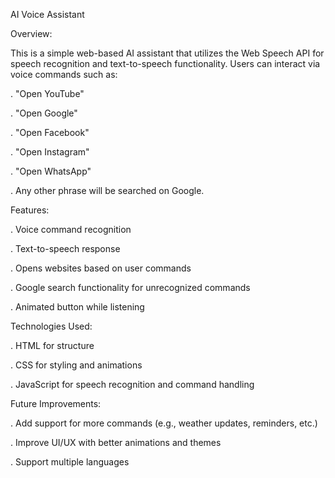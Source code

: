AI Voice Assistant 

Overview:

This is a simple web-based AI assistant that utilizes the Web Speech API for speech recognition and text-to-speech functionality. Users can interact via voice commands such as:

. "Open YouTube"

. "Open Google"

. "Open Facebook"

. "Open Instagram"

. "Open WhatsApp"

. Any other phrase will be searched on Google.

Features:

. Voice command recognition

. Text-to-speech response

. Opens websites based on user commands

. Google search functionality for unrecognized commands

. Animated button while listening

Technologies Used:

. HTML for structure

. CSS for styling and animations

. JavaScript for speech recognition and command handling

Future Improvements:

. Add support for more commands (e.g., weather updates, reminders, etc.)

. Improve UI/UX with better animations and themes

. Support multiple languages
